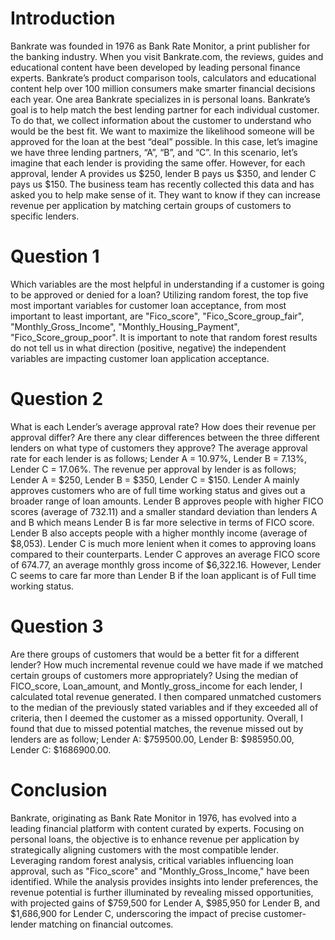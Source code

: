# Introduction
Bankrate was founded in 1976 as Bank Rate Monitor, a print publisher for the banking industry. When you visit Bankrate.com, the reviews, guides and educational content have been developed by leading personal finance experts. Bankrate’s product comparison tools, calculators and educational content help over 100 million consumers make smarter financial decisions each year. One area Bankrate specializes in is personal loans. Bankrate’s goal is to help match the best lending partner for each individual customer. To do that, we collect information about the customer to understand who would be the best fit. We want to maximize the likelihood someone will be approved for the loan at the best “deal” possible. In this case, let’s imagine we have three lending partners, “A”, “B”, and “C”. In this scenario, let’s imagine that each lender is providing the same offer. However, for each approval, lender A provides us $250, lender B pays us $350, and lender C pays us $150. The business team has recently collected this data and has asked you to help make sense of it. They want to know if they can increase revenue per application by matching certain groups of customers to specific lenders. 


# Question 1
Which variables are the most helpful in understanding if a customer is going to be approved or denied for a loan? Utilizing random forest, the top five most important variables for customer loan acceptance, from most important to least important, are "Fico_score", "Fico_Score_group_fair", "Monthly_Gross_Income", "Monthly_Housing_Payment", "Fico_Score_group_poor". It is important to note that random forest results do not tell us in what direction (positive, negative) the independent variables are impacting customer loan application acceptance.  


# Question 2
What is each Lender’s average approval rate? How does their revenue per approval differ? Are there any clear differences between the three different lenders on what type of customers they approve? The average approval rate for each lender is as follows; Lender A = 10.97%, Lender B = 7.13%, Lender C = 17.06%. The revenue per approval by lender is as follows; Lender A = $250, Lender B = $350, Lender C = $150. Lender A mainly approves customers who are of full time working status and gives out a broader range of loan amounts. Lender B approves people with higher FICO scores (average of 732.11) and a smaller standard deviation than lenders A and B which means Lender B is far more selective in terms of FICO score. Lender B also accepts people with a higher monthly income (average of $8,053). Lender C is much more lenient when it comes to approving loans compared to their counterparts. Lender C approves an average FICO score of 674.77, an average monthly gross income of $6,322.16. However, Lender C seems to care far more than Lender B if the loan applicant is of Full time working status.


# Question 3
Are there groups of customers that would be a better fit for a different lender? How much incremental revenue could we have made if we matched certain groups of customers more appropriately? Using the median of FICO_score, Loan_amount, and Montly_gross_income for each lender, I calculated total revenue generated. I then compared unmatched customers to the median of the previously stated variables and if they exceeded all of criteria, then I deemed the customer as a missed opportunity. Overall, I found that due to missed potential matches, the revenue missed out by lenders are as follow; Lender A: $759500.00, Lender B: $985950.00, Lender C: $1686900.00. 


# Conclusion
Bankrate, originating as Bank Rate Monitor in 1976, has evolved into a leading financial platform with content curated by experts. Focusing on personal loans, the objective is to enhance revenue per application by strategically aligning customers with the most compatible lender. Leveraging random forest analysis, critical variables influencing loan approval, such as "Fico_score" and "Monthly_Gross_Income," have been identified. While the analysis provides insights into lender preferences, the revenue potential is further illuminated by revealing missed opportunities, with projected gains of $759,500 for Lender A, $985,950 for Lender B, and $1,686,900 for Lender C, underscoring the impact of precise customer-lender matching on financial outcomes.
